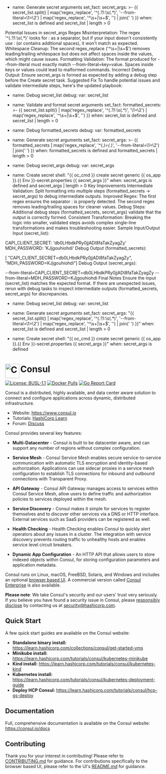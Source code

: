 - name: Generate secret arguments
  set_fact:
    secret_args: >-
      {{ 
        secret_list.split() 
        | map('regex_replace', '^(.*?):\\s*(.*)', '--from-literal=\\1=\\2') 
        | map('regex_replace', '^\\s+|\\s+$', '') 
        | join(' ') 
      }}
  when: secret_list is defined and secret_list | length > 0




Potential Issues in secret_args
Regex Misinterpretation:
The regex '^(.*?):\\s*(.*)' looks for : as a separator, but if your input doesn't consistently use : (or contains additional spaces), it won't match as expected.
Whitespace Cleanup:
The second regex_replace ('^\\s+|\\s+$') removes leading/trailing whitespace but does not affect spaces inside the values, which might cause issues.
Formatting Validation:
The format produced for --from-literal must exactly match --from-literal=key=value. Spaces inside keys or values could lead to malformed commands.
Incorrect Debug Output:
Ensure secret_args is formed as expected by adding a debug step before the Create secret task.
Suggested Fix
To handle potential issues and validate intermediate steps, here's the updated playbook:

- name: Debug secret_list
  debug:
    var: secret_list

- name: Validate and format secret arguments
  set_fact:
    formatted_secrets: >-
      {{
        secret_list.split() 
        | map('regex_replace', '^(.*?):\\s*(.*)', '\\1=\\2')
        | map('regex_replace', '^\\s+|\\s+$', '')
      }}
  when: secret_list is defined and secret_list | length > 0

- name: Debug formatted_secrets
  debug:
    var: formatted_secrets

- name: Generate secret arguments
  set_fact:
    secret_args: >-
      {{
        formatted_secrets 
        | map('regex_replace', '^(.*)=(.*)', '--from-literal=\\1=\\2') 
        | join(' ')
      }}
  when: formatted_secrets is defined and formatted_secrets | length > 0

- name: Debug secret_args
  debug:
    var: secret_args

- name: Create secret
  shell: "{{ oc_cmd }} create secret generic {{ os_app }}.{{ Env }}-secret.properties {{ secret_args }}"
  when: secret_args is defined and secret_args | length > 0
Key Improvements
Intermediate Validation:
Split formatting into multiple steps (formatted_secrets → secret_args) to debug intermediate outputs.
Improved Regex:
The first regex ensures the separator : is properly detected.
The second regex removes leading/trailing spaces for cleaner values.
Debug Steps:
Additional debug steps (formatted_secrets, secret_args) validate that the output is correctly formed.
Consistent Transformation:
Breaking the logic into smaller, validated steps avoids complex single-line transformations and makes troubleshooting easier.
Sample Input/Output
Input (secret_list):

CAPI_CLIENT_SECRET: 'db0LHbdkPRy0jjADI8faTakZyagZy' MDH_PASSWORD: 'KJjgouhiohdi'
Debug Output (formatted_secrets):

[  "CAPI_CLIENT_SECRET=db0LHbdkPRy0jjADI8faTakZyagZy",  "MDH_PASSWORD=KJjgouhiohdi"]
Debug Output (secret_args):

--from-literal=CAPI_CLIENT_SECRET=db0LHbdkPRy0jjADI8faTakZyagZy --from-literal=MDH_PASSWORD=KJjgouhiohdi
Final Notes
Ensure the input (secret_list) matches the expected format. If there are unexpected issues, rerun with debug tasks to inspect intermediate outputs (formatted_secrets, secret_args) for discrepancies.





















- name: Debug secret_list
  debug:
    var: secret_list

- name: Generate secret arguments
  set_fact:
    secret_args: "{{ secret_list.split() | map('regex_replace', '^(.*?):\\s*(.*)', '--from-literal=\\1=\\2') | map('regex_replace', '^\\s+|\\s+$', '') | join(' ') }}"
  when: secret_list is defined and secret_list | length > 0

- name: Create secret
  shell: "{{ oc_cmd }} create secret generic {{ os_app }}.{{ Env }}-secret.properties {{ secret_args }}"
  when: secret_args is defined




<h1>
  <img src="./website/public/img/logo.svg" align="left" height="46px" alt="Consul logo"/>
  <span>Consul</span>
</h1>

[![License: BUSL-1.1](https://img.shields.io/badge/License-BUSL--1.1-yellow.svg)](LICENSE)
[![Docker Pulls](https://img.shields.io/docker/pulls/hashicorp/consul.svg)](https://hub.docker.com/r/hashicorp/consul)
[![Go Report Card](https://goreportcard.com/badge/github.com/hashicorp/consul)](https://goreportcard.com/report/github.com/hashicorp/consul)

Consul is a distributed, highly available, and data center aware solution to connect and configure applications across dynamic, distributed infrastructure.

* Website: https://www.consul.io
* Tutorials: [HashiCorp Learn](https://learn.hashicorp.com/consul)
* Forum: [Discuss](https://discuss.hashicorp.com/c/consul)

Consul provides several key features:

* **Multi-Datacenter** - Consul is built to be datacenter aware, and can
  support any number of regions without complex configuration.

* **Service Mesh** - Consul Service Mesh enables secure service-to-service
  communication with automatic TLS encryption and identity-based authorization. Applications
  can use sidecar proxies in a service mesh configuration to establish TLS
  connections for inbound and outbound connections with Transparent Proxy.

* **API Gateway** - Consul API Gateway manages access to services within Consul Service Mesh, 
  allow users to define traffic and authorization policies to services deployed within the mesh.  

* **Service Discovery** - Consul makes it simple for services to register
  themselves and to discover other services via a DNS or HTTP interface.
  External services such as SaaS providers can be registered as well.

* **Health Checking** - Health Checking enables Consul to quickly alert
  operators about any issues in a cluster. The integration with service
  discovery prevents routing traffic to unhealthy hosts and enables service
  level circuit breakers.

* **Dynamic App Configuration** - An HTTP API that allows users to store indexed objects within Consul,
  for storing configuration parameters and application metadata.

Consul runs on Linux, macOS, FreeBSD, Solaris, and Windows and includes an
optional [browser based UI](https://demo.consul.io). A commercial version
called [Consul Enterprise](https://www.consul.io/docs/enterprise) is also
available.

**Please note**: We take Consul's security and our users' trust very seriously. If you
believe you have found a security issue in Consul, please [responsibly disclose](https://www.hashicorp.com/security#vulnerability-reporting)
by contacting us at security@hashicorp.com.

## Quick Start

A few quick start guides are available on the Consul website:

* **Standalone binary install:** https://learn.hashicorp.com/collections/consul/get-started-vms
* **Minikube install:** https://learn.hashicorp.com/tutorials/consul/kubernetes-minikube
* **Kind install:** https://learn.hashicorp.com/tutorials/consul/kubernetes-kind
* **Kubernetes install:** https://learn.hashicorp.com/tutorials/consul/kubernetes-deployment-guide
* **Deploy HCP Consul:** https://learn.hashicorp.com/tutorials/consul/hcp-gs-deploy 

## Documentation

Full, comprehensive documentation is available on the Consul website: https://consul.io/docs

## Contributing

Thank you for your interest in contributing! Please refer to [CONTRIBUTING.md](https://github.com/hashicorp/consul/blob/main/.github/CONTRIBUTING.md)
for guidance. For contributions specifically to the browser based UI, please
refer to the UI's [README.md](https://github.com/hashicorp/consul/blob/main/ui/packages/consul-ui/README.md)
for guidance.
